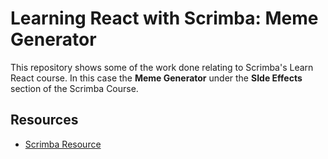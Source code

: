 # Learning React with Scrimba: Meme Generator

This repository shows some of the work done relating to Scrimba's Learn React course. In this case the **Meme Generator** under the **SIde Effects** section of the Scrimba Course.


## Resources

 - [Scrimba Resource](https://scrimba.com/learn-react-c0e)

